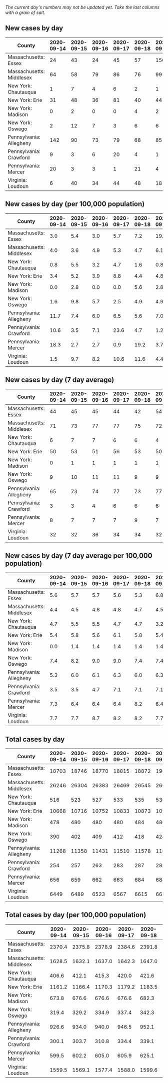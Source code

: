 _The current day's numbers may not be updated yet. Take the last columns with a grain of salt._
## New cases by day

| County | 2020-09-14 | 2020-09-15 | 2020-09-16 | 2020-09-17 | 2020-09-18 | 2020-09-19 | 2020-09-20 |
| --- | --- | --- | --- | --- | --- | --- | --- |
| Massachusetts: Essex | 24 | 43 | 24 | 45 | 57 | 150 |  |
| Massachusetts: Middlesex | 64 | 58 | 79 | 86 | 76 | 99 |  |
| New York: Chautauqua | 1 | 7 | 4 | 6 | 2 | 1 |  |
| New York: Erie | 31 | 48 | 36 | 81 | 40 | 44 |  |
| New York: Madison | 0 | 2 | 0 | 0 | 4 | 2 |  |
| New York: Oswego | 2 | 12 | 7 | 3 | 6 | 6 |  |
| Pennsylvania: Allegheny | 142 | 90 | 73 | 79 | 68 | 85 |  |
| Pennsylvania: Crawford | 9 | 3 | 6 | 20 | 4 | 1 |  |
| Pennsylvania: Mercer | 20 | 3 | 3 | 1 | 21 | 4 |  |
| Virginia: Loudoun | 6 | 40 | 34 | 44 | 48 | 18 |  |

## New cases by day (per 100,000 population)

| County | 2020-09-14 | 2020-09-15 | 2020-09-16 | 2020-09-17 | 2020-09-18 | 2020-09-19 | 2020-09-20 |
| --- | --- | --- | --- | --- | --- | --- | --- |
| Massachusetts: Essex | 3.0 | 5.4 | 3.0 | 5.7 | 7.2 | 19.0 |  |
| Massachusetts: Middlesex | 4.0 | 3.6 | 4.9 | 5.3 | 4.7 | 6.1 |  |
| New York: Chautauqua | 0.8 | 5.5 | 3.2 | 4.7 | 1.6 | 0.8 |  |
| New York: Erie | 3.4 | 5.2 | 3.9 | 8.8 | 4.4 | 4.8 |  |
| New York: Madison | 0.0 | 2.8 | 0.0 | 0.0 | 5.6 | 2.8 |  |
| New York: Oswego | 1.6 | 9.8 | 5.7 | 2.5 | 4.9 | 4.9 |  |
| Pennsylvania: Allegheny | 11.7 | 7.4 | 6.0 | 6.5 | 5.6 | 7.0 |  |
| Pennsylvania: Crawford | 10.6 | 3.5 | 7.1 | 23.6 | 4.7 | 1.2 |  |
| Pennsylvania: Mercer | 18.3 | 2.7 | 2.7 | 0.9 | 19.2 | 3.7 |  |
| Virginia: Loudoun | 1.5 | 9.7 | 8.2 | 10.6 | 11.6 | 4.4 |  |

## New cases by day (7 day average)

| County | 2020-09-14 | 2020-09-15 | 2020-09-16 | 2020-09-17 | 2020-09-18 | 2020-09-19 | 2020-09-20 |
| --- | --- | --- | --- | --- | --- | --- | --- |
| Massachusetts: Essex | 44 | 45 | 45 | 44 | 42 | 54 |  |
| Massachusetts: Middlesex | 71 | 73 | 77 | 77 | 75 | 72 |  |
| New York: Chautauqua | 6 | 7 | 7 | 6 | 6 | 4 |  |
| New York: Erie | 50 | 53 | 51 | 56 | 53 | 50 |  |
| New York: Madison | 0 | 1 | 1 | 1 | 1 | 1 |  |
| New York: Oswego | 9 | 10 | 11 | 11 | 9 | 9 |  |
| Pennsylvania: Allegheny | 65 | 73 | 74 | 77 | 73 | 77 |  |
| Pennsylvania: Crawford | 3 | 3 | 4 | 6 | 6 | 6 |  |
| Pennsylvania: Mercer | 8 | 7 | 7 | 7 | 9 | 7 |  |
| Virginia: Loudoun | 32 | 32 | 36 | 34 | 34 | 32 |  |

## New cases by day (7 day average per 100,000 population)

| County | 2020-09-14 | 2020-09-15 | 2020-09-16 | 2020-09-17 | 2020-09-18 | 2020-09-19 | 2020-09-20 |
| --- | --- | --- | --- | --- | --- | --- | --- |
| Massachusetts: Essex | 5.6 | 5.7 | 5.7 | 5.6 | 5.3 | 6.8 |  |
| Massachusetts: Middlesex | 4.4 | 4.5 | 4.8 | 4.8 | 4.7 | 4.5 |  |
| New York: Chautauqua | 4.7 | 5.5 | 5.5 | 4.7 | 4.7 | 3.2 |  |
| New York: Erie | 5.4 | 5.8 | 5.6 | 6.1 | 5.8 | 5.4 |  |
| New York: Madison | 0.0 | 1.4 | 1.4 | 1.4 | 1.4 | 1.4 |  |
| New York: Oswego | 7.4 | 8.2 | 9.0 | 9.0 | 7.4 | 7.4 |  |
| Pennsylvania: Allegheny | 5.3 | 6.0 | 6.1 | 6.3 | 6.0 | 6.3 |  |
| Pennsylvania: Crawford | 3.5 | 3.5 | 4.7 | 7.1 | 7.1 | 7.1 |  |
| Pennsylvania: Mercer | 7.3 | 6.4 | 6.4 | 6.4 | 8.2 | 6.4 |  |
| Virginia: Loudoun | 7.7 | 7.7 | 8.7 | 8.2 | 8.2 | 7.7 |  |

## Total cases by day

| County | 2020-09-14 | 2020-09-15 | 2020-09-16 | 2020-09-17 | 2020-09-18 | 2020-09-19 | 2020-09-20 |
| --- | --- | --- | --- | --- | --- | --- | --- |
| Massachusetts: Essex | 18703 | 18746 | 18770 | 18815 | 18872 | 19022 |  |
| Massachusetts: Middlesex | 26246 | 26304 | 26383 | 26469 | 26545 | 26644 |  |
| New York: Chautauqua | 516 | 523 | 527 | 533 | 535 | 536 |  |
| New York: Erie | 10668 | 10716 | 10752 | 10833 | 10873 | 10917 |  |
| New York: Madison | 478 | 480 | 480 | 480 | 484 | 486 |  |
| New York: Oswego | 390 | 402 | 409 | 412 | 418 | 424 |  |
| Pennsylvania: Allegheny | 11268 | 11358 | 11431 | 11510 | 11578 | 11663 |  |
| Pennsylvania: Crawford | 254 | 257 | 263 | 283 | 287 | 288 |  |
| Pennsylvania: Mercer | 656 | 659 | 662 | 663 | 684 | 688 |  |
| Virginia: Loudoun | 6449 | 6489 | 6523 | 6567 | 6615 | 6633 |  |

## Total cases by day (per 100,000 population)

| County | 2020-09-14 | 2020-09-15 | 2020-09-16 | 2020-09-17 | 2020-09-18 | 2020-09-19 | 2020-09-20 |
| --- | --- | --- | --- | --- | --- | --- | --- |
| Massachusetts: Essex | 2370.4 | 2375.8 | 2378.9 | 2384.6 | 2391.8 | 2410.8 |  |
| Massachusetts: Middlesex | 1628.5 | 1632.1 | 1637.0 | 1642.3 | 1647.0 | 1653.2 |  |
| New York: Chautauqua | 406.6 | 412.1 | 415.3 | 420.0 | 421.6 | 422.4 |  |
| New York: Erie | 1161.2 | 1166.4 | 1170.3 | 1179.2 | 1183.5 | 1188.3 |  |
| New York: Madison | 673.8 | 676.6 | 676.6 | 676.6 | 682.3 | 685.1 |  |
| New York: Oswego | 319.4 | 329.2 | 334.9 | 337.4 | 342.3 | 347.2 |  |
| Pennsylvania: Allegheny | 926.6 | 934.0 | 940.0 | 946.5 | 952.1 | 959.1 |  |
| Pennsylvania: Crawford | 300.1 | 303.7 | 310.8 | 334.4 | 339.1 | 340.3 |  |
| Pennsylvania: Mercer | 599.5 | 602.2 | 605.0 | 605.9 | 625.1 | 628.7 |  |
| Virginia: Loudoun | 1559.5 | 1569.1 | 1577.4 | 1588.0 | 1599.6 | 1604.0 |  |
